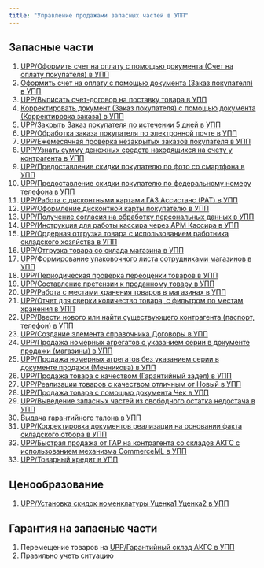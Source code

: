 ```yaml
---
title: "Управление продажами запасных частей в УПП"
---
```


## Запасные части
1. [UPP/Оформить счет на оплату с помощью документа (Счет на оплату покупателя) в УПП](Оформить%20счет%20на%20оплату%20с%20помощью%20документа%20(Счет%20на%20оплату%20покупателя)%20в%20УПП.md)
2. [Оформить счет на оплату с помощью документа (Заказ покупателя) в УПП](Оформить%20счет%20на%20оплату%20с%20помощью%20документа%20(Заказ%20покупателя)%20в%20УПП.md)
3. [UPP/Выписать счет-договор на поставку товара в УПП](Выписать%20счет-договор%20на%20поставку%20товара%20в%20УПП.md)
4. [Корректировать документ (Заказ покупателя) с помощью документа (Корректировка заказа) в УПП](Корректировать%20документ%20(Заказ%20покупателя)%20с%20помощью%20документа%20(Корректировка%20заказа)%20в%20УПП.md)
5. [UPP/Закрыть Заказ покупателя по истечении 5 дней в УПП](Закрыть%20Заказ%20покупателя%20по%20истечении%205%20дней%20в%20УПП.md)
6. [UPP/Обработка заказа покупателя по электронной почте в УПП](Обработка%20заказа%20покупателя%20по%20электронной%20почте%20в%20УПП.md)
7. [UPP/Ежемесячная проверка незакрытых заказов покупателя в УПП](Ежемесячная%20проверка%20незакрытых%20заказов%20покупателя%20в%20УПП.md)
8. [UPP/Узнать сумму денежных средств находящихся на счету у контрагента в УПП](Узнать%20сумму%20денежных%20средств%20находящихся%20на%20счету%20у%20контрагента%20в%20УПП.md)
9. [UPP/Предоставление скидки покупателю по фото со смартфона в УПП](Предоставление%20скидки%20покупателю%20по%20фото%20со%20смартфона%20в%20УПП.md)
10. [UPP/Предоставление скидки покупателю по федеральному номеру телефона в УПП](Предоставление%20скидки%20покупателю%20по%20федеральному%20номеру%20телефона%20в%20УПП.md)
11. [UPP/Работа с дисконтными картами ГАЗ Ассистанс (РАТ) в УПП](Работа%20с%20дисконтными%20картами%20ГАЗ%20Ассистанс%20(РАТ)%20в%20УПП.md)
12. [UPP/Оформление дисконтной карты покупателю в УПП](Оформление%20дисконтной%20карты%20покупателю%20в%20УПП.md)
13. [UPP/Получение согласия на обработку персональных данных в УПП](Получение%20согласия%20на%20обработку%20персональных%20данных%20в%20УПП.md)
14. [UPP/Инструкция для работы кассира через АРМ Кассира в УПП](Инструкция%20для%20работы%20кассира%20через%20АРМ%20Кассира%20в%20УПП.md) 
15. [UPP/Ордерная отгрузка товара с использованием работника складского хозяйства в УПП](Ордерная%20отгрузка%20товара%20с%20использованием%20работника%20складского%20хозяйства%20в%20УПП.md)
16. [UPP/Отгрузка товара со склада магазина в УПП](Отгрузка%20товара%20со%20склада%20магазина%20в%20УПП.md)
17. [UPP/Формирование упаковочного листа сотрудниками магазинов в УПП](Формирование%20упаковочного%20листа%20сотрудниками%20магазинов%20в%20УПП.md)
18. [UPP/Периодическая проверка переоценки товаров в УПП](Периодическая%20проверка%20переоценки%20товаров%20в%20УПП.md)
19. [UPP/Составление претензии к проданному товару в УПП](Составление%20претензии%20к%20проданному%20товару%20в%20УПП.md)
20. [UPP/Работа с местами хранения товаров в магазинах в УПП](Работа%20с%20местами%20хранения%20товаров%20в%20магазинах%20в%20УПП.md)
21. [UPP/Отчет для сверки количество товара, с фильтром по местам хранения в УПП](Отчет%20для%20сверки%20количество%20товара,%20с%20фильтром%20по%20местам%20хранения%20в%20УПП.md)
22. [UPP/Ввести нового или найти существующего контрагента (паспорт, телефон) в УПП](Ввести%20нового%20или%20найти%20существующего%20контрагента%20(паспорт,%20телефон)%20в%20УПП.md)
23. [UPP/Создание элемента справочника Договоры в УПП](Создание%20элемента%20справочника%20Договоры%20в%20УПП.md)
24. [UPP/Продажа номерных агрегатов с указанием серии в документе продажи (магазины) в УПП](Продажа%20номерных%20агрегатов%20с%20указанием%20серии%20в%20документе%20продажи%20(магазины)%20в%20УПП.md)
25. [UPP/Продажа номерных агрегатов без указанием серии в документе продажи (Мечникова) в УПП](Продажа%20номерных%20агрегатов%20без%20указанием%20серии%20в%20документе%20продажи%20(Мечникова)%20в%20УПП.md)
26. [UPP/Продажа товара с качеством (Гарантийный задел) в УПП](Продажа%20товара%20с%20качеством%20(Гарантийный%20задел)%20в%20УПП.md)
27. [UPP/Реализации товаров с качеством отличным от Новый в УПП](Реализации%20товаров%20с%20качеством%20отличным%20от%20Новый%20в%20УПП.md)
28. [UPP/Продажа товара с помощью документа Чек в УПП](Продажа%20товара%20с%20помощью%20документа%20Чек%20в%20УПП.md)
29. [UPP/Выведение запасных частей из свободного остатка недостача в УПП](Выведение%20запасных%20частей%20из%20свободного%20остатка%20недостача%20в%20УПП.md)
30. [Выдача гарантийного талона в УПП](Выдача%20гарантийного%20талона%20в%20УПП.md)
31. [UPP/Корректировка документов реализации на основании факта складского отбора в УПП](Корректировка%20документов%20реализации%20на%20основании%20факта%20складского%20отбора%20в%20УПП.md)
32. [UPP/Быстрая продажа от ГАР на контрагента со складов АКГС с использованием механизма CommerceML в УПП](Быстрая%20продажа%20от%20ГАР%20на%20контрагента%20со%20складов%20АКГС%20с%20использованием%20механизма%20CommerceML%20в%20УПП.md)
33. [UPP/Товарный кредит в УПП](Товарный%20кредит%20в%20УПП.md)

## Ценообразование
1. [UPP/Установка скидок номенклатуры Уценка1 Уценка2 в УПП](Установка%20скидок%20номенклатуры%20Уценка1%20Уценка2%20в%20УПП.md)

## Гарантия на запасные части
1. Перемещение товаров на [UPP/Гарантийный склад АКГС в УПП](Гарантийный%20склад%20АКГС%20в%20УПП.md)
2. Правильно учеть ситуацию 
